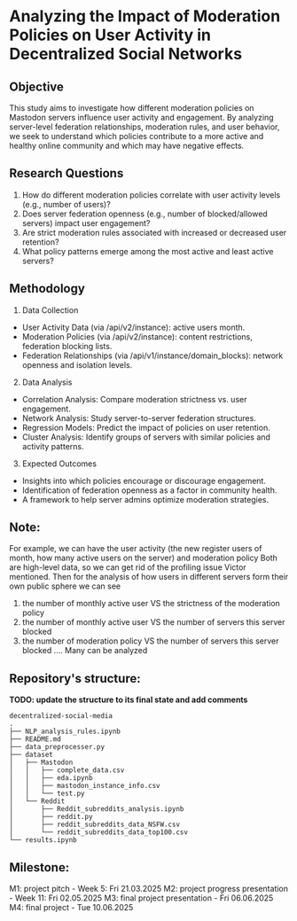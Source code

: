 # Analyzing the Impact of Moderation Policies on User Activity in Decentralized Social Networks

## Objective
This study aims to investigate how different moderation policies on Mastodon servers influence user activity and engagement. By analyzing server-level federation relationships, moderation rules, and user behavior, we seek to understand which policies contribute to a more active and healthy online community and which may have negative effects.

## Research Questions
1. How do different moderation policies correlate with user activity levels (e.g., number of users)?
2. Does server federation openness (e.g., number of blocked/allowed servers) impact user engagement?
3. Are strict moderation rules associated with increased or decreased user retention?
4. What policy patterns emerge among the most active and least active servers?

## Methodology
1. Data Collection
* User Activity Data (via /api/v2/instance): active users month.
* Moderation Policies (via /api/v2/instance): content restrictions, federation blocking lists.
* Federation Relationships (via /api/v1/instance/domain_blocks): network openness and isolation levels.
2. Data Analysis
* Correlation Analysis: Compare moderation strictness vs. user engagement.
* Network Analysis: Study server-to-server federation structures.
* Regression Models: Predict the impact of policies on user retention.
* Cluster Analysis: Identify groups of servers with similar policies and activity patterns.
3. Expected Outcomes
* Insights into which policies encourage or discourage engagement.
* Identification of federation openness as a factor in community health.
* A framework to help server admins optimize moderation strategies.

## Note:
For example, we can have the user activity (the new register users of month, how many active users on the server) and moderation policy
Both are high-level data, so we can get rid of the profiling issue Victor mentioned.
Then for the analysis of how users in different servers form their own public sphere we can see
1. the number of monthly active user VS the strictness of the moderation policy
2.  the number of monthly active user VS the number of servers this server blocked 
3. the number of moderation policy VS the number of servers this server blocked
….
Many can be analyzed

## Repository's structure:

**TODO: update the structure to its final state and add comments**

```
decentralized-social-media
.
├── NLP_analysis_rules.ipynb
├── README.md
├── data_preprocesser.py
├── dataset
│   ├── Mastodon
│   │   ├── complete_data.csv
│   │   ├── eda.ipynb
│   │   ├── mastodon_instance_info.csv
│   │   └── test.py
│   └── Reddit
│       ├── Reddit_subreddits_analysis.ipynb
│       ├── reddit.py
│       ├── reddit_subreddits_data_NSFW.csv
│       └── reddit_subreddits_data_top100.csv
└── results.ipynb
```

## Milestone:
M1: project pitch - Week 5: Fri 21.03.2025
M2: project progress presentation - Week 11: Fri 02.05.2025
M3: final project presentation -  Fri 06.06.2025
M4: final project - Tue 10.06.2025

